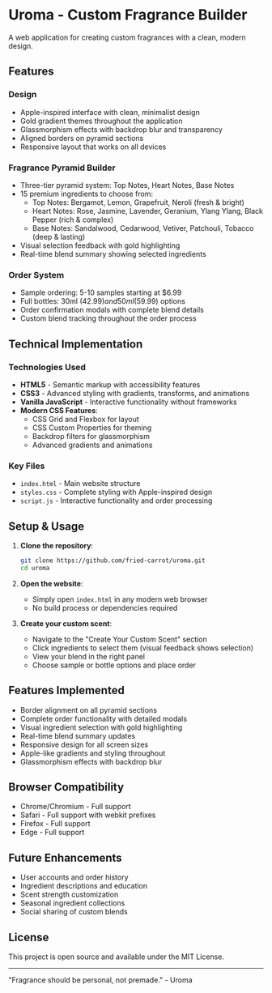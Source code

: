 # Uroma - Custom Fragrance Builder

A web application for creating custom fragrances with a clean, modern design.

## Features

### Design
- Apple-inspired interface with clean, minimalist design
- Gold gradient themes throughout the application
- Glassmorphism effects with backdrop blur and transparency
- Aligned borders on pyramid sections
- Responsive layout that works on all devices

### Fragrance Pyramid Builder
- Three-tier pyramid system: Top Notes, Heart Notes, Base Notes
- 15 premium ingredients to choose from:
  - Top Notes: Bergamot, Lemon, Grapefruit, Neroli (fresh & bright)
  - Heart Notes: Rose, Jasmine, Lavender, Geranium, Ylang Ylang, Black Pepper (rich & complex)  
  - Base Notes: Sandalwood, Cedarwood, Vetiver, Patchouli, Tobacco (deep & lasting)
- Visual selection feedback with gold highlighting
- Real-time blend summary showing selected ingredients

### Order System
- Sample ordering: 5-10 samples starting at $6.99
- Full bottles: 30ml ($42.99) and 50ml ($59.99) options
- Order confirmation modals with complete blend details
- Custom blend tracking throughout the order process

## Technical Implementation

### Technologies Used
- **HTML5** - Semantic markup with accessibility features
- **CSS3** - Advanced styling with gradients, transforms, and animations
- **Vanilla JavaScript** - Interactive functionality without frameworks
- **Modern CSS Features**:
  - CSS Grid and Flexbox for layout
  - CSS Custom Properties for theming
  - Backdrop filters for glassmorphism
  - Advanced gradients and animations

### Key Files
- `index.html` - Main website structure
- `styles.css` - Complete styling with Apple-inspired design
- `script.js` - Interactive functionality and order processing

## Setup & Usage

1. **Clone the repository**:
   ```bash
   git clone https://github.com/fried-carrot/uroma.git
   cd uroma
   ```

2. **Open the website**:
   - Simply open `index.html` in any modern web browser
   - No build process or dependencies required

3. **Create your custom scent**:
   - Navigate to the "Create Your Custom Scent" section
   - Click ingredients to select them (visual feedback shows selection)
   - View your blend in the right panel
   - Choose sample or bottle options and place order

## Features Implemented

- Border alignment on all pyramid sections  
- Complete order functionality with detailed modals  
- Visual ingredient selection with gold highlighting  
- Real-time blend summary updates  
- Responsive design for all screen sizes  
- Apple-like gradients and styling throughout  
- Glassmorphism effects with backdrop blur  

## Browser Compatibility

- Chrome/Chromium - Full support
- Safari - Full support with webkit prefixes
- Firefox - Full support
- Edge - Full support

## Future Enhancements

- User accounts and order history
- Ingredient descriptions and education
- Scent strength customization
- Seasonal ingredient collections
- Social sharing of custom blends

## License

This project is open source and available under the MIT License.

---

"Fragrance should be personal, not premade." - Uroma